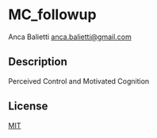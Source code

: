 # MC_followup
Anca Balietti <anca.balietti@gmail.com>

## Description

Perceived Control and Motivated Cognition

## License

[MIT](LICENSE)
